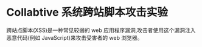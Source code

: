 # Collabtive 系统跨站脚本攻击实验

跨站点脚本(XSS)是一种常见较弱的 web 应用程序漏洞,攻击者使用这个漏洞注入恶意代码(例如 JavaScript)来攻击受害者的 web 浏览器。